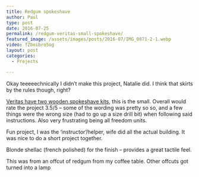 ```yaml
---
title: Redgum spokeshave
author: Paul
type: post
date: 2016-07-25
permalink: /redgum-veritas-small-spokeshave/
featured_image: /assets/images/posts/2016-07/IMG_0871-2-1.webp
video: fZboibro5og
layout: post
categories:
  - Projects

---
```

Okay teeeeechnically I didn’t make this project, Natalie did. I think that skirts by the rules though, right?

[Veritas have two wooden spokeshave kits][1], this is the small. Overall would rate the project 3.5/5 – some of the wording was pretty so so, and a few things were the wrong size (had to go up a size drill bit) when following said instructions. Also very frustrating being all freedom units.

Fun project, I was the ‘instructor’/helper, wife did all the actual building. It was nice to do a short project together.

Blonde shellac (french polished) for the finish – provides a great tactile feel.

This was from an offcut of redgum from my coffee table. Other offcuts got turned into a lamp

 [1]: http://www.veritastools.com/Products/Page.aspx?p=125